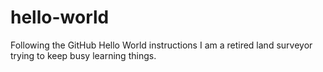 # hello-world
Following the GitHub Hello World instructions
I am a retired land surveyor trying to keep busy learning things.
